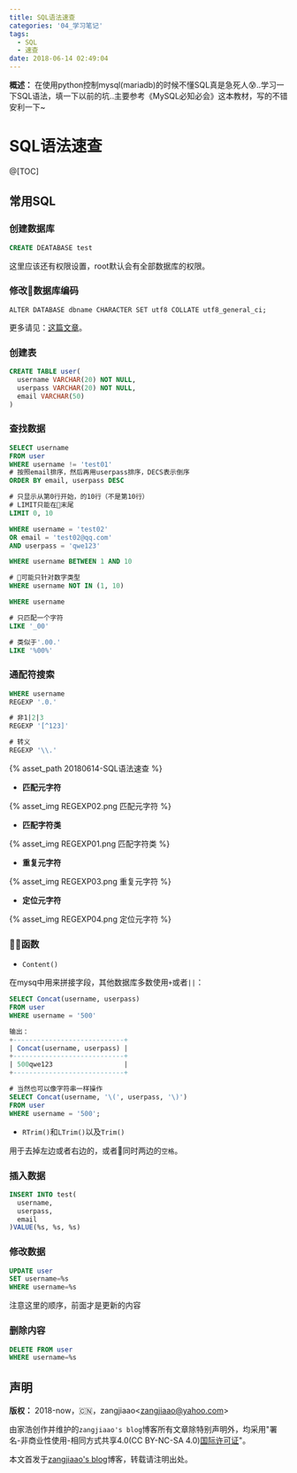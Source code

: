 ```yaml
---
title: SQL语法速查
categories: '04_学习笔记'
tags:
  - SQL
  - 速查
date: 2018-06-14 02:49:04
---
```


**概述：** 在使用python控制mysql(mariadb)的时候不懂SQL真是急死人:cold_sweat:..学习一下SQL语法，填一下以前的坑..主要参考《MySQL必知必会》这本教材，写的不错安利一下~

 <!-- more -->

# SQL语法速查

@[TOC]

## 常用SQL

### 创建数据库

``` sql
CREATE DEATABASE test
```

这里应该还有权限设置，root默认会有全部数据库的权限。

### 修改数据库编码

```
ALTER DATABASE dbname CHARACTER SET utf8 COLLATE utf8_general_ci;
```

更多请见：[这篇文章](https://www.a2hosting.com/kb/developer-corner/mysql/convert-mysql-database-utf-8)。

### 创建表

``` sql
CREATE TABLE user(
  username VARCHAR(20) NOT NULL,
  userpass VARCHAR(20) NOT NULL,
  email VARCHAR(50)
)
```

### 查找数据

``` sql
SELECT username
FROM user
WHERE username != 'test01'
# 按照email排序，然后再用userpass排序，DECS表示倒序
ORDER BY email, userpass DESC

# 只显示从第0行开始，的10行（不是第10行）
# LIMIT只能在末尾
LIMIT 0, 10
```

``` sql
WHERE username = 'test02'
OR email = 'test02@qq.com'
AND userpass = 'qwe123'
```

``` sql
WHERE username BETWEEN 1 AND 10

# 可能只针对数字类型
WHERE username NOT IN (1, 10)
```

``` sql
WHERE username

# 只匹配一个字符
LIKE '_00'

# 类似于'.00.'
LIKE '%00%'
```

### 通配符搜索

``` sql
WHERE username
REGEXP '.0.'

# 非1|2|3
REGEXP '[^123]'

# 转义
REGEXP '\\.'
```

{% asset_path 20180614-SQL语法速查 %}

- **匹配元字符**

{% asset_img REGEXP02.png 匹配元字符 %}

- **匹配字符类**

{% asset_img REGEXP01.png 匹配字符类 %}

- **重复元字符**

{% asset_img REGEXP03.png 重复元字符 %}

- **定位元字符**

{% asset_img REGEXP04.png 定位元字符 %}

### 函数

- `Content()`

在mysq中用来拼接字段，其他数据库多数使用`+`或者`||`：

``` sql
SELECT Concat(username, userpass)
FROM user
WHERE username = '500'

输出：
+----------------------------+
| Concat(username, userpass) |
+----------------------------+
| 500qwe123                  |
+----------------------------+

# 当然也可以像字符串一样操作
SELECT Concat(username, '\(', userpass, '\)')
FROM user
WHERE username = '500';
```

- `RTrim()`和`LTrim()`以及`Trim()`

用于去掉左边或者右边的，或者同时两边的`空格`。

### 插入数据

``` sql
INSERT INTO test(
  username,
  userpass,
  email
)VALUE(%s, %s, %s)
```

### 修改数据

``` sql
UPDATE user
SET username=%s
WHERE username=%s
```

注意这里的顺序，前面才是更新的内容

### 删除内容

``` sql
DELETE FROM user
WHERE username=%s
```

## 声明

**版权：** 2018-now，:cn:，zangjiaao\<zangjiaao@yahoo.com>

由家浩创作并维护的`zangjiaao's blog`博客所有文章除特别声明外，均采用"署名-非商业性使用-相同方式共享4.0(CC BY-NC-SA 4.0)[国际许可证](https://creativecommons.org/licenses/by-nc-sa/4.0/deed.zh)"。

本文首发于[zangjiaao's blog](https://blog.zangjiaao.cn/)博客，转载请注明出处。
